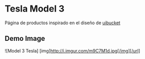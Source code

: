 # Tesla Model 3

Página de productos inspirado en el diseño de [uibucket](https://www.instagram.com/uibucket/)

## Demo Image

![Model 3 Tesla] [img]http://i.imgur.com/m9C7M1d.jpg[/img][/url]
